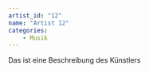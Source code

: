 ```yaml
---
artist_id: "12"
name: "Artist 12"
categories:
    - Musik
---
```

Das ist eine Beschreibung des Künstlers
